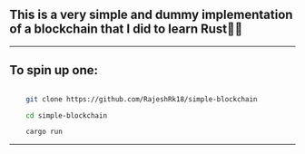 ## This is a very simple and dummy implementation of a blockchain that I did to learn Rust🦀🦀

---

## To spin up one:

```bash

    git clone https://github.com/RajeshRk18/simple-blockchain 

    cd simple-blockchain

    cargo run
```

---